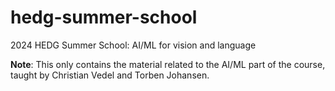 # hedg-summer-school
 2024 HEDG Summer School: AI/ML for vision and language

**Note**: This only contains the material related to the AI/ML part of the course, taught by Christian Vedel and Torben Johansen.
